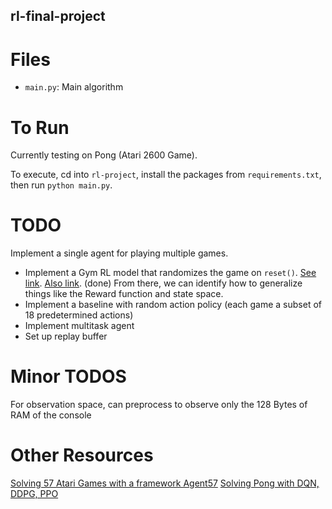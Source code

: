 ## rl-final-project

# Files 
* `main.py`: Main algorithm

# To Run
Currently testing on Pong (Atari 2600 Game). 

To execute, cd into `rl-project`, install the packages from `requirements.txt`, then run `python main.py`.

# TODO 
Implement a single agent for playing multiple games. 
* Implement a Gym RL model that randomizes the game on `reset()`. [See link](https://gymnasium.farama.org/tutorials/gymnasium_basics/environment_creation). [Also link](https://gymnasium.farama.org/api/vector/#async-vector-env). (done) From there, we can identify how to generalize things like the Reward function and state space. 
* Implement a baseline with random action policy (each game a subset of 18 predetermined actions)
* Implement multitask agent
* Set up replay buffer


# Minor TODOS
For observation space, can preprocess to observe only the 128 Bytes of RAM of the console

# Other Resources
[Solving 57 Atari Games with a framework Agent57](https://deepmind.google/discover/blog/agent57-outperforming-the-human-atari-benchmark/)
[Solving Pong with DQN, DDPG, PPO](https://coax.readthedocs.io/en/latest/examples/atari/index.html)